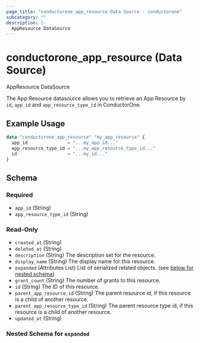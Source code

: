 ```yaml
---
page_title: "conductorone_app_resource Data Source - conductorone"
subcategory: ""
description: |-
  AppResource DataSource
---
```


# conductorone_app_resource (Data Source)

AppResource DataSource

The App Resource datasource allows you to retrieve an App Resource by `id`, `app_id` and `app_resource_type_id` in ConductorOne.

## Example Usage

```terraform
data "conductorone_app_resource" "my_app_resource" {
  app_id               = "...my_app_id..."
  app_resource_type_id = "...my_app_resource_type_id..."
  id                   = "...my_id..."
}
```

<!-- schema generated by tfplugindocs -->
## Schema

### Required

- `app_id` (String)
- `app_resource_type_id` (String)

### Read-Only

- `created_at` (String)
- `deleted_at` (String)
- `description` (String) The description set for the resource.
- `display_name` (String) The display name for this resource.
- `expanded` (Attributes List) List of serialized related objects. (see [below for nested schema](#nestedatt--expanded))
- `grant_count` (String) The number of grants to this resource.
- `id` (String) The ID of this resource.
- `parent_app_resource_id` (String) The parent resource id, if this resource is a child of another resource.
- `parent_app_resource_type_id` (String) The parent resource type id, if this resource is a child of another resource.
- `updated_at` (String)

<a id="nestedatt--expanded"></a>
### Nested Schema for `expanded`
